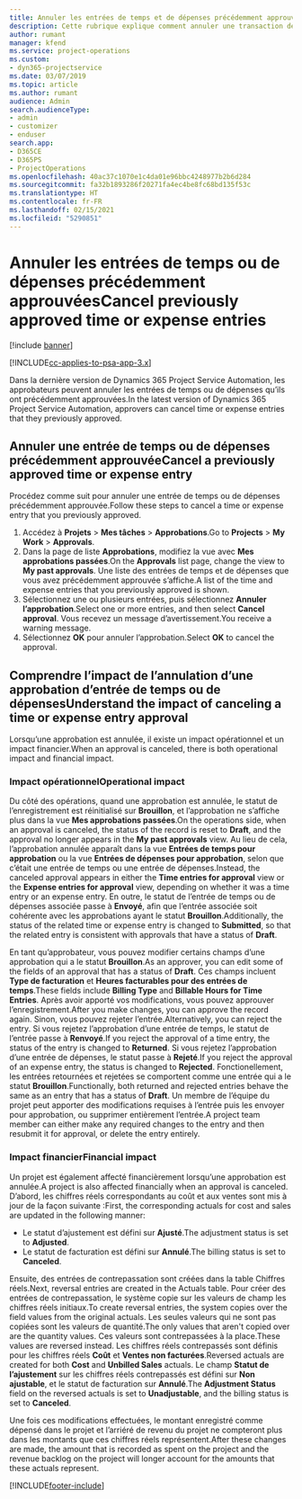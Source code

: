 ```yaml
---
title: Annuler les entrées de temps et de dépenses précédemment approuvées
description: Cette rubrique explique comment annuler une transaction de temps et de dépenses de projet approuvée.
author: rumant
manager: kfend
ms.service: project-operations
ms.custom:
- dyn365-projectservice
ms.date: 03/07/2019
ms.topic: article
ms.author: rumant
audience: Admin
search.audienceType:
- admin
- customizer
- enduser
search.app:
- D365CE
- D365PS
- ProjectOperations
ms.openlocfilehash: 40ac37c1070e1c4da01e96bbc4248977b2b6d284
ms.sourcegitcommit: fa32b1893286f20271fa4ec4be8fc68bd135f53c
ms.translationtype: HT
ms.contentlocale: fr-FR
ms.lasthandoff: 02/15/2021
ms.locfileid: "5290851"
---
```

# <a name="cancel-previously-approved-time-or-expense-entries"></a><span data-ttu-id="fc431-103">Annuler les entrées de temps ou de dépenses précédemment approuvées</span><span class="sxs-lookup"><span data-stu-id="fc431-103">Cancel previously approved time or expense entries</span></span>

[!include [banner](../includes/psa-now-project-operations.md)]

[!INCLUDE[cc-applies-to-psa-app-3.x](../includes/cc-applies-to-psa-app-3x.md)]

<span data-ttu-id="fc431-104">Dans la dernière version de Dynamics 365 Project Service Automation, les approbateurs peuvent annuler les entrées de temps ou de dépenses qu’ils ont précédemment approuvées.</span><span class="sxs-lookup"><span data-stu-id="fc431-104">In the latest version of Dynamics 365 Project Service Automation, approvers can cancel time or expense entries that they previously approved.</span></span>

## <a name="cancel-a-previously-approved-time-or-expense-entry"></a><span data-ttu-id="fc431-105">Annuler une entrée de temps ou de dépenses précédemment approuvée</span><span class="sxs-lookup"><span data-stu-id="fc431-105">Cancel a previously approved time or expense entry</span></span>

<span data-ttu-id="fc431-106">Procédez comme suit pour annuler une entrée de temps ou de dépenses précédemment approuvée.</span><span class="sxs-lookup"><span data-stu-id="fc431-106">Follow these steps to cancel a time or expense entry that you previously approved.</span></span>

1. <span data-ttu-id="fc431-107">Accédez à **Projets** \> **Mes tâches** \> **Approbations**.</span><span class="sxs-lookup"><span data-stu-id="fc431-107">Go to **Projects** \> **My Work** \> **Approvals**.</span></span>
2. <span data-ttu-id="fc431-108">Dans la page de liste **Approbations**, modifiez la vue avec **Mes approbations passées**.</span><span class="sxs-lookup"><span data-stu-id="fc431-108">On the **Approvals** list page, change the view to **My past approvals**.</span></span> <span data-ttu-id="fc431-109">Une liste des entrées de temps et de dépenses que vous avez précédemment approuvée s’affiche.</span><span class="sxs-lookup"><span data-stu-id="fc431-109">A list of the time and expense entries that you previously approved is shown.</span></span>
3. <span data-ttu-id="fc431-110">Sélectionnez une ou plusieurs entrées, puis sélectionnez **Annuler l’approbation**.</span><span class="sxs-lookup"><span data-stu-id="fc431-110">Select one or more entries, and then select **Cancel approval**.</span></span> <span data-ttu-id="fc431-111">Vous recevez un message d’avertissement.</span><span class="sxs-lookup"><span data-stu-id="fc431-111">You receive a warning message.</span></span>
4. <span data-ttu-id="fc431-112">Sélectionnez **OK** pour annuler l’approbation.</span><span class="sxs-lookup"><span data-stu-id="fc431-112">Select **OK** to cancel the approval.</span></span>

## <a name="understand-the-impact-of-canceling-a-time-or-expense-entry-approval"></a><span data-ttu-id="fc431-113">Comprendre l’impact de l’annulation d’une approbation d’entrée de temps ou de dépenses</span><span class="sxs-lookup"><span data-stu-id="fc431-113">Understand the impact of canceling a time or expense entry approval</span></span>

<span data-ttu-id="fc431-114">Lorsqu’une approbation est annulée, il existe un impact opérationnel et un impact financier.</span><span class="sxs-lookup"><span data-stu-id="fc431-114">When an approval is canceled, there is both operational impact and financial impact.</span></span>

### <a name="operational-impact"></a><span data-ttu-id="fc431-115">Impact opérationnel</span><span class="sxs-lookup"><span data-stu-id="fc431-115">Operational impact</span></span>

<span data-ttu-id="fc431-116">Du côté des opérations, quand une approbation est annulée, le statut de l’enregistrement est réinitialisé sur **Brouillon**, et l’approbation ne s’affiche plus dans la vue **Mes approbations passées**.</span><span class="sxs-lookup"><span data-stu-id="fc431-116">On the operations side, when an approval is canceled, the status of the record is reset to **Draft**, and the approval no longer appears in the **My past approvals** view.</span></span> <span data-ttu-id="fc431-117">Au lieu de cela, l’approbation annulée apparaît dans la vue **Entrées de temps pour approbation** ou la vue **Entrées de dépenses pour approbation**, selon que c’était une entrée de temps ou une entrée de dépenses.</span><span class="sxs-lookup"><span data-stu-id="fc431-117">Instead, the canceled approval appears in either the **Time entries for approval** view or the **Expense entries for approval** view, depending on whether it was a time entry or an expense entry.</span></span> <span data-ttu-id="fc431-118">En outre, le statut de l’entrée de temps ou de dépenses associée passe à **Envoyé**, afin que l’entrée associée soit cohérente avec les approbations ayant le statut **Brouillon**.</span><span class="sxs-lookup"><span data-stu-id="fc431-118">Additionally, the status of the related time or expense entry is changed to **Submitted**, so that the related entry is consistent with approvals that have a status of **Draft**.</span></span>

<span data-ttu-id="fc431-119">En tant qu’approbateur, vous pouvez modifier certains champs d’une approbation qui a le statut **Brouillon**.</span><span class="sxs-lookup"><span data-stu-id="fc431-119">As an approver, you can edit some of the fields of an approval that has a status of **Draft**.</span></span> <span data-ttu-id="fc431-120">Ces champs incluent **Type de facturation** et **Heures facturables pour des entrées de temps**.</span><span class="sxs-lookup"><span data-stu-id="fc431-120">These fields include **Billing Type** and **Billable Hours for Time Entries**.</span></span> <span data-ttu-id="fc431-121">Après avoir apporté vos modifications, vous pouvez approuver l’enregistrement.</span><span class="sxs-lookup"><span data-stu-id="fc431-121">After you make changes, you can approve the record again.</span></span> <span data-ttu-id="fc431-122">Sinon, vous pouvez rejeter l’entrée.</span><span class="sxs-lookup"><span data-stu-id="fc431-122">Alternatively, you can reject the entry.</span></span> <span data-ttu-id="fc431-123">Si vous rejetez l’approbation d’une entrée de temps, le statut de l’entrée passe à **Renvoyé**.</span><span class="sxs-lookup"><span data-stu-id="fc431-123">If you reject the approval of a time entry, the status of the entry is changed to **Returned**.</span></span> <span data-ttu-id="fc431-124">Si vous rejetez l’approbation d’une entrée de dépenses, le statut passe à **Rejeté**.</span><span class="sxs-lookup"><span data-stu-id="fc431-124">If you reject the approval of an expense entry, the status is changed to **Rejected**.</span></span> <span data-ttu-id="fc431-125">Fonctionellement, les entrées retournées et rejetées se comportent comme une entrée qui a le statut **Brouillon**.</span><span class="sxs-lookup"><span data-stu-id="fc431-125">Functionally, both returned and rejected entries behave the same as an entry that has a status of **Draft**.</span></span> <span data-ttu-id="fc431-126">Un membre de l’équipe du projet peut apporter des modifications requises à l’entrée puis les envoyer pour approbation, ou supprimer entièrement l’entrée.</span><span class="sxs-lookup"><span data-stu-id="fc431-126">A project team member can either make any required changes to the entry and then resubmit it for approval, or delete the entry entirely.</span></span>

### <a name="financial-impact"></a><span data-ttu-id="fc431-127">Impact financier</span><span class="sxs-lookup"><span data-stu-id="fc431-127">Financial impact</span></span>

<span data-ttu-id="fc431-128">Un projet est également affecté financièrement lorsqu’une approbation est annulée.</span><span class="sxs-lookup"><span data-stu-id="fc431-128">A project is also affected financially when an approval is canceled.</span></span> <span data-ttu-id="fc431-129">D’abord, les chiffres réels correspondants au coût et aux ventes sont mis à jour de la façon suivante :</span><span class="sxs-lookup"><span data-stu-id="fc431-129">First, the corresponding actuals for cost and sales are updated in the following manner:</span></span>

- <span data-ttu-id="fc431-130">Le statut d’ajustement est défini sur **Ajusté**.</span><span class="sxs-lookup"><span data-stu-id="fc431-130">The adjustment status is set to **Adjusted**.</span></span>
- <span data-ttu-id="fc431-131">Le statut de facturation est défini sur **Annulé**.</span><span class="sxs-lookup"><span data-stu-id="fc431-131">The billing status is set to **Canceled**.</span></span>

<span data-ttu-id="fc431-132">Ensuite, des entrées de contrepassation sont créées dans la table Chiffres réels.</span><span class="sxs-lookup"><span data-stu-id="fc431-132">Next, reversal entries are created in the Actuals table.</span></span> <span data-ttu-id="fc431-133">Pour créer des entrées de contrepassation, le système copie sur les valeurs de champ les chiffres réels initiaux.</span><span class="sxs-lookup"><span data-stu-id="fc431-133">To create reversal entries, the system copies over the field values from the original actuals.</span></span> <span data-ttu-id="fc431-134">Les seules valeurs qui ne sont pas copiées sont les valeurs de quantité.</span><span class="sxs-lookup"><span data-stu-id="fc431-134">The only values that aren't copied over are the quantity values.</span></span> <span data-ttu-id="fc431-135">Ces valeurs sont contrepassées à la place.</span><span class="sxs-lookup"><span data-stu-id="fc431-135">These values are reversed instead.</span></span> <span data-ttu-id="fc431-136">Les chiffres réels contrepassés sont définis pour les chiffres réels **Coût** et **Ventes non facturées**.</span><span class="sxs-lookup"><span data-stu-id="fc431-136">Reversed actuals are created for both **Cost** and **Unbilled Sales** actuals.</span></span> <span data-ttu-id="fc431-137">Le champ **Statut de l’ajustement** sur les chiffres réels contrepassés est défini sur **Non ajustable**, et le statut de facturation sur **Annulé**.</span><span class="sxs-lookup"><span data-stu-id="fc431-137">The **Adjustment Status** field on the reversed actuals is set to **Unadjustable**, and the billing status is set to **Canceled**.</span></span>

<span data-ttu-id="fc431-138">Une fois ces modifications effectuées, le montant enregistré comme dépensé dans le projet et l’arriéré de revenu du projet ne compteront plus dans les montants que ces chiffres réels représentent.</span><span class="sxs-lookup"><span data-stu-id="fc431-138">After these changes are made, the amount that is recorded as spent on the project and the revenue backlog on the project will longer account for the amounts that these actuals represent.</span></span>


[!INCLUDE[footer-include](../includes/footer-banner.md)]